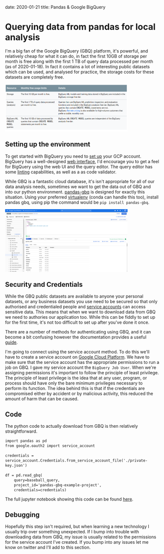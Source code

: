 date: 2020-01-21
title: Pandas & Google BigQuery

# Querying data from pandas for local analysis

I'm a big fan of the Google BigQuery (GBQ) platform, it's powerful, and relatively cheap for what it can do, in fact the first 10GB of storage per month is free along with the first 1 TB of query data processed per month (as of 2020-01-18). In fact it contains a lot of interesting public datasets which can be used, and analysed for practice, the storage costs for these datasets are completely free.

<img src="/static/pictures/pandas-gbq/gbq-pricing.png" alt="BigQuery Pricing" style="width:400px;display:block;margin-left:0;"/>

## Setting up the environment

To get started with BigQuery you need to [set up](https://cloud.google.com/gcp/getting-started/) your GCP account. BigQuery has a well-designed [web interface](https://cloud.google.com/bigquery/docs/quickstarts/quickstart-web-ui), I'd encourage you to get a feel for BigQuery using the web UI and the query editor. The query editor has some [linting](https://code.visualstudio.com/docs/python/linting) capabilities, as well as a as code validator.

While GBQ is a fantastic cloud database, it's isn't appropriate for all of our data analysis needs, sometimes we want to get the data out of GBQ and into our python environment. [pandas-gbq](https://pandas-gbq.readthedocs.io/en/latest/) is designed for exactly this situation. Using your preferred [virtualenv](https://docs.python-guide.org/dev/virtualenvs/) (conda can handle this too), install pandas gbq, using pip the command would be `pip install pandas-gbq`.

<img src="/static/pictures/pandas-gbq/gbq-screenshot.png" alt="BigQuery UI" style="width:400px;display:block;margin-left:0;"/>

## Security and Credentials

While the GBQ public datasets are available to anyone your personal datasets, or any business datasets you use need to be secured so that only authorised and credentialed people and [service accounts](https://cloud.google.com/iam/docs/understanding-service-accounts) can access sensitive data. This means that when we want to download data from GBQ we need to authories our application too. While this can be fiddly to set up for the first time, it's not too difficult to set up after you've done it once.  

There are a number of methods for authenticating using GBQ, and it can become a bit confusing however the documentation provides a useful [guide](https://pandas-gbq.readthedocs.io/en/latest/howto/authentication.html).  

I'm going to connect using the service account method. To do this we'll have to create a service account on [Google Cloud Platform](https://console.cloud.google.com/apis/credentials/serviceaccountkey). We have to make sure that the service account has the appropriate permissions to run a job on GBQ. I gave my service account the `BigQuery Job User`. When we're assigning permissions it's important to follow the principle of least privilege. The principle of least privilege is the idea that at any user, program, or process should have only the bare minimum privileges necessary to perform its function. The idea behind this is that if the credentials are compromised either by accident or by malicious activity, this reduced the amount of harm that can be caused.

## Code

The python code to actually download from GBQ is then relatively straightforward.


    import pandas as pd
    from google.oauth2 import service_account

    credentials = service_account.Credentials.from_service_account_file('./private-key.json')

    df = pd.read_gbq(
        query=baseball_query,
        project_id='pandas-gbq-example-project',
        credentials=credentials)


The full jupyter notebook showing this code can be found [here](https://github.com/jaspajjr/pandas-gbq-example).

## Debugging

Hopefully this step isn't required, but when learning a new technology I usually trip over something unexpected. If I bump into trouble with downloading data from GBQ, my issue is usually related to the permissions for the service account I've created. If you bump into any issues let me know on twitter and I'll add to this section.
